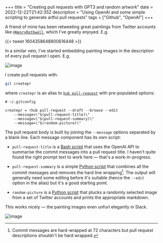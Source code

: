 +++
title = "Creating pull requests with GPT3 and random artwork"
date = 2022-12-22T21:42:35Z
description = "Using OpenAI and some simple scripting to generate artful pull requests"
tags = ["Github", "OpenAI"]
+++

<!-- INTRODUCTION -->

A friend of mine has been retweeting great paintings from Twitter accounts like
[`@HenryRothwell`][twitter_rothwell], which I've greatly enjoyed. E.g.

{{< tweet 1604358648800616448  >}}

[twitter_rothwell]: https://twitter.com/HenryRothwell

In a similar vein, I've started embedding painting images in the description of
every pull request I open. E.g.

![image](/images/screenshots/pull-request-with-painting.png)

<!-- CONTENT -->

I create pull requests with:

```sh
git createpr
```

where `createpr` is an alias to [`hub pull-request`][hub] with pre-populated
options:

```dosini
# ~/.gitconfig

createpr = !hub pull-request --draft --browse --edit
    --message=\"$(pull-request-title)\"
    --message=\"$(pull-request-summary)\"
    --message=\"$(random-picture)\"
```

The pull request body is built by joining the `--message` options separated by a
blank line. Each message component has its own script:

- `pull-request-title` is a [Bash script][gist_pr_title] that uses the OpenAI
  API to summarise the commit messages into a pull request title. I haven't
  quite found the right prompt text to work here — that's a work-in-progress.

- `pull-request-summary` is a simple [Python script][gist_pr_body] that combines
  all the commit messages and removes the hard line wrapping[^1]. The output
  will generally need some editing before it's suitable (hence the `--edit`
  option in the alias) but it's a good starting point.

- `random-picture` is a [Python script][repo_random_picture] that plucks a
  randomly selected image from a set of Twitter accounts and prints the
  appropriate markdown.

This works nicely — the painting images even unfurl elegantly in Slack.

![image](/images/screenshots/slack-unfurl.png)

<!-- Footnotes -->

[^1]:
    Commit messages are hard-wrapped at 72 characters but pull request
    descriptions shouldn't be hard wrapped.

<!-- Links -->

[hub]: https://hub.github.com/
[gist_pr_title]: https://gist.github.com/codeinthehole/d6a496b5a11e7500b7dd0c20f3e5b48c
[gist_pr_body]: https://gist.github.com/codeinthehole/3fc29fc6f1d9e0d9224e97762ff3537a
[repo_random_picture]: https://github.com/codeinthehole/random-picture
